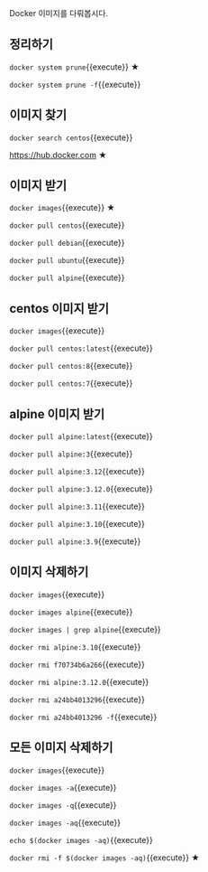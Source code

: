 Docker 이미지를 다뤄봅시다.

## 정리하기

`docker system prune`{{execute}} ★

`docker system prune -f`{{execute}}

## 이미지 찾기

`docker search centos`{{execute}}

https://hub.docker.com ★

## 이미지 받기

`docker images`{{execute}} ★

`docker pull centos`{{execute}}

`docker pull debian`{{execute}}

`docker pull ubuntu`{{execute}}

`docker pull alpine`{{execute}}

## centos 이미지 받기

`docker images`{{execute}}

`docker pull centos:latest`{{execute}}

`docker pull centos:8`{{execute}}

`docker pull centos:7`{{execute}}

## alpine 이미지 받기

`docker pull alpine:latest`{{execute}}

`docker pull alpine:3`{{execute}}

`docker pull alpine:3.12`{{execute}}

`docker pull alpine:3.12.0`{{execute}}

`docker pull alpine:3.11`{{execute}}

`docker pull alpine:3.10`{{execute}}

`docker pull alpine:3.9`{{execute}}

## 이미지 삭제하기

`docker images`{{execute}}

`docker images alpine`{{execute}}

`docker images | grep alpine`{{execute}}

`docker rmi alpine:3.10`{{execute}}

`docker rmi f70734b6a266`{{execute}}

`docker rmi alpine:3.12.0`{{execute}}

`docker rmi a24bb4013296`{{execute}}

`docker rmi a24bb4013296 -f`{{execute}}

## 모든 이미지 삭제하기

`docker images`{{execute}}

`docker images -a`{{execute}}

`docker images -q`{{execute}}

`docker images -aq`{{execute}}

`echo $(docker images -aq)`{{execute}}

`docker rmi -f $(docker images -aq)`{{execute}} ★
